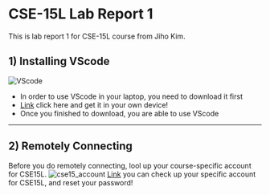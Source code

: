 # CSE-15L Lab Report 1
This is lab report 1 for CSE-15L course from Jiho Kim.
## 1) Installing VScode
![VScode](https://user-images.githubusercontent.com/129816454/230739254-a70aaea1-4afb-451b-b9c2-8195380fbf25.png)    
* In order to use VScode in your laptop, you need to download it first    
* [Link](https://code.visualstudio.com/) click here and get it in your own device!
* Once you finished to download, you are able to use VScode
---
## 2) Remotely Connecting
Before you do remotely connecting, lool up your course-specific account for CSE15L.
![cse15_account](https://user-images.githubusercontent.com/129816454/230739703-678e3244-63bd-449a-8756-ee9097a2402a.png)
[Link](https://sdacs.ucsd.edu/~icc/index.php) you can check up your specific account for CSE15L, and reset your password!




